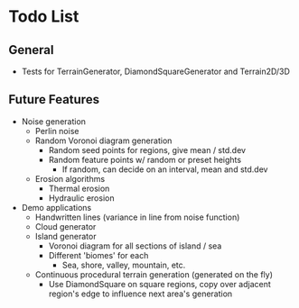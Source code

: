 # Todo List

## General

* Tests for TerrainGenerator, DiamondSquareGenerator and Terrain2D/3D

## Future Features

* Noise generation
    * Perlin noise
    * Random Voronoi diagram generation
        * Random seed points for regions, give mean / std.dev
        * Random feature points w/ random or preset heights
            * If random, can decide on an interval, mean and std.dev
    * Erosion algorithms
        * Thermal erosion
        * Hydraulic erosion
* Demo applications
    * Handwritten lines (variance in line from noise function)
    * Cloud generator
    * Island generator
        * Voronoi diagram for all sections of island / sea
        * Different 'biomes' for each 
            * Sea, shore, valley, mountain, etc.
    * Continuous procedural terrain generation (generated on the fly)
        * Use DiamondSquare on square regions, copy over adjacent region's edge to influence next area's generation
